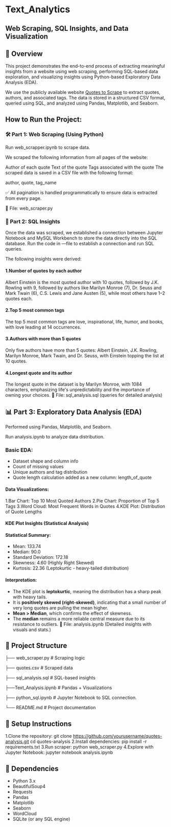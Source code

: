 # Text_Analytics
## Web Scraping, SQL Insights, and Data Visualization
## 📌 Overview
This project demonstrates the end-to-end process of extracting meaningful insights from a website using web scraping, performing SQL-based data exploration, and visualizing insights using Python-based Exploratory Data Analysis (EDA).

We use the publicly available website [Quotes to Scrape](http://quotes.toscrape.com/)
 to extract quotes, authors, and associated tags. The data is stored in a structured CSV format, queried using SQL, and analyzed using Pandas, Matplotlib, and Seaborn.

## How to Run the Project:
### 🛠️ Part 1: Web Scraping (Using Python)

Run web_scrapper.ipynb to scrape data.

We scraped the following information from all pages of the website:

Author of each quote
Text of the quote
Tags associated with the quote
The scraped data is saved in a CSV file with the following format:

author, quote, tag_name

✅ All pagination is handled programmatically to ensure data is extracted from every page.

📄 File: web_scraper.py

### 🧮 Part 2: SQL Insights
Once the data was scraped, we established a connection between Jupyter Notebook and MySQL Workbench to store the data directly into the SQL database. Run the code in —file to establish a connection and run SQL queries.

The following insights were derived:

#### 1.Number of quotes by each author
Albert Einstein is the most quoted author with 10 quotes, followed by J.K. Rowling with 9, followed by authors like Marilyn Monroe (7), Dr. Seuss and Mark Twain (6), C.S. Lewis and Jane Austen (5), while most others have 1–2 quotes each.
#### 2.Top 5 most common tags
The top 5 most common tags are love, inspirational, life, humor, and books, with love leading at 14 occurrences.
#### 3.Authors with more than 5 quotes
Only five authors have more than 5 quotes: Albert Einstein, J.K. Rowling, Marilyn Monroe, Mark Twain, and Dr. Seuss, with Einstein topping the list at 10 quotes.
#### 4.Longest quote and its author
The longest quote in the dataset is by Marilyn Monroe, with 1084 characters, emphasizing life's unpredictability and the importance of owning your choices.
📄 File: sql_analysis.sql (queries for detailed analysis)

## 📊 Part 3: Exploratory Data Analysis (EDA)
Performed using Pandas, Matplotlib, and Seaborn.

Run analysis.ipynb to analyze data distribution.

### Basic EDA:

- Dataset shape and column info
- Count of missing values
- Unique authors and tag distribution
- Quote length calculation added as a new column: length_of_quote

#### Data Visualizations:

1.Bar Chart: Top 10 Most Quoted Authors
2.Pie Chart: Proportion of Top 5 Tags
3.Word Cloud: Most Frequent Words in Quotes
4.KDE Plot: Distribution of Quote Lengths

#### KDE Plot Insights (Statistical Analysis)

#### Statistical Summary:

- Mean: 133.74
- Median: 90.0
- Standard Deviation: 172.18
- Skewness: 4.60 (Highly Right Skewed)
- Kurtosis: 22.36 (Leptokurtic - heavy-tailed distribution)

#### Interpretation:

- The KDE plot is **leptokurtic**, meaning the distribution has a sharp peak with heavy tails.
- It is **positively skewed (right-skewed)**, indicating that a small number of very long quotes are pulling the mean higher.
- **Mean > Median**, which confirms the effect of skewness.
- The **median** remains a more reliable central measure due to its resistance to outliers.
📄 File: analysis.ipynb (Detailed insights with visuals and stats.)

## 📁 Project Structure

├── web_scraper.py # Scraping logic

├── quotes.csv # Scraped data

├── sql_analysis.sql # SQL-based insights

├──Text_Analysis.ipynb # Pandas + Visualizations

├── python_sql.ipynb # Jupyter Notebook to SQL connection.

└── README.md # Project documentation

## 🔧 Setup Instructions
1.Clone the repository: git clone 
https://github.com/yourusername/quotes-analysis.git cd quotes-analysis
2.Install dependencies: pip install -r requirements.txt
3.Run scraper: python web_scraper.py
4.Explore with Jupyter Notebook: jupyter notebook analysis.ipynb

## 📌 Dependencies
- Python 3.x
- BeautifulSoup4
- Requests
- Pandas
- Matplotlib
- Seaborn
- WordCloud
- SQLite (or any SQL engine)
